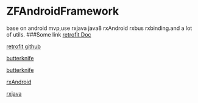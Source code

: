# ZFAndroidFramework
base on android mvp,use rxjava java8 rxAndroid rxbus rxbinding.and a lot of utils.
###Some link
[retrofit Doc](http://square.github.io/retrofit/)

[retrofit github](https://github.com/square/retrofit/tree/master/retrofit-adapters)

[butterknife](https://github.com/JakeWharton/butterknife)

[butterknife](http://jakewharton.github.io/butterknife/)

[rxAndroid](https://github.com/ReactiveX/RxAndroid)

[rxjava](https://github.com/ReactiveX/RxJava)
